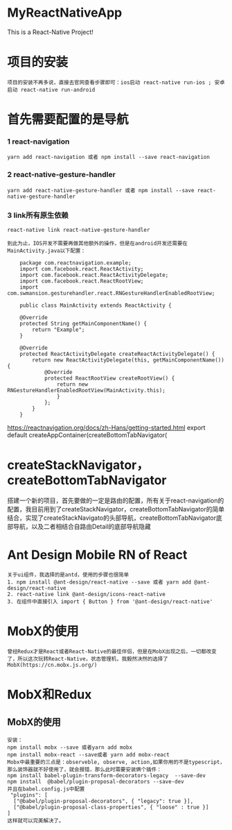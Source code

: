 # MyReactNativeApp
This is a React-Native Project!
# 项目的安装
    项目的安装不再多说，直接去官网查看步骤即可：ios启动 react-native run-ios ; 安卓启动 react-native run-android

# 首先需要配置的是导航

### 1 react-navigation
    yarn add react-navigation 或者 npm install --save react-navigation
### 2 react-native-gesture-handler
    yarn add react-native-gesture-handler 或者 npm install --save react-native-gesture-handler
### 3 link所有原生依赖
    react-native link react-native-gesture-handler

    到此为止，IOS开发不需要再做其他额外的操作，但是在android开发还需要在MainActivity.java以下配置：

        package com.reactnavigation.example;
        import com.facebook.react.ReactActivity;
        import com.facebook.react.ReactActivityDelegate;
        import com.facebook.react.ReactRootView;
        import com.swmansion.gesturehandler.react.RNGestureHandlerEnabledRootView;

        public class MainActivity extends ReactActivity {

        @Override
        protected String getMainComponentName() {
            return "Example";
        }

        @Override
        protected ReactActivityDelegate createReactActivityDelegate() {
            return new ReactActivityDelegate(this, getMainComponentName()) {
                @Override
                protected ReactRootView createRootView() {
                    return new RNGestureHandlerEnabledRootView(MainActivity.this);
                    }
                };
            }
        }
https://reactnavigation.org/docs/zh-Hans/getting-started.html
export default createAppContainer(createBottomTabNavigator(
# createStackNavigator，createBottomTabNavigator
搭建一个新的项目，首先要做的一定是路由的配置，所有关于react-navigation的配置，我目前用到了createStackNavigator，createBottomTabNavigator的简单结合，实现了createStackNavigato的头部导航，createBottomTabNavigator底部导航，以及二者相结合自路由Detail的底部导航隐藏
# Ant Design Mobile RN of React
    关于ui组件，我选择的是antd，使用的步骤也很简单
    1. npm install @ant-design/react-native --save 或者 yarn add @ant-design/react-native
    2. react-native link @ant-design/icons-react-native
    3. 在组件中直接引入 import { Button } from '@ant-design/react-native'
# MobX的使用
    曾经Redux才是React或者React-Native的最佳伴侣，但是在MobX出现之后，一切都改变了，所以这次玩转React-Native，状态管理机，我毅然决然的选择了MobX(https://cn.mobx.js.org/)
# MobX和Redux
## MobX的使用
    安装：
    npm install mobx --save 或者yarn add mobx
    npm install mobx-react --save或者 yarn add mobx-react
    Mobx中最重要的三点是：observeble, observe, action,如果你用的不是typescript，那么装饰器就不好使用了，就会报错，那么此时需要安装俩个插件：
    npm install babel-plugin-transform-decorators-legacy  --save-dev
    npm install  @babel/plugin-proposal-decorators --save-dev
    并且在babel.config.js中配置
     "plugins": [
      ["@babel/plugin-proposal-decorators", { "legacy": true }],
      ["@babel/plugin-proposal-class-properties", { "loose" : true }]
    ]
    这样就可以完美解决了。